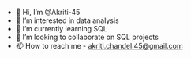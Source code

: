 - 👋 Hi, I’m @Akriti-45
- 👀 I’m interested in data analysis
- 🌱 I’m currently learning SQL
- 💞️ I’m looking to collaborate on SQL projects
- 📫 How to reach me - akriti.chandel.45@gmail.com

<!---
Akriti-45/Akriti-45 is a ✨ special ✨ repository because its `README.md` (this file) appears on your GitHub profile.
You can click the Preview link to take a look at your changes.
--->
